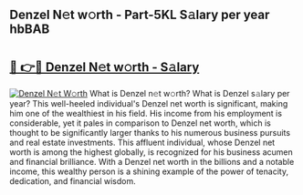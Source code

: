 ## Denzel N𝚎t w𝚘rth - Part-5KL S𝚊lary per year hbBAB

# <h2><a href="http://gc44ky5.nevu.top/?p=Denzel">🔗 👉🔴 Denzel N𝚎t w𝚘rth - S𝚊lary</a></h2>

[![Denzel N𝚎t W𝚘rth](https://i.imgur.com/Oavwk0R.jpeg)](http://gc44ky5.nevu.top/?p=Denzel)
What is Denzel n𝚎t w𝚘rth? What is Denzel s𝚊lary per year?
This well-heeled individual's Denzel net worth is significant, making him one of the wealthiest in his field. His income from his employment is considerable, yet it pales in comparison to Denzel net worth, which is thought to be significantly larger thanks to his numerous business pursuits and real estate investments. This affluent individual, whose Denzel net worth is among the highest globally, is recognized for his business acumen and financial brilliance. With a Denzel net worth in the billions and a notable income, this wealthy person is a shining example of the power of tenacity, dedication, and financial wisdom.
